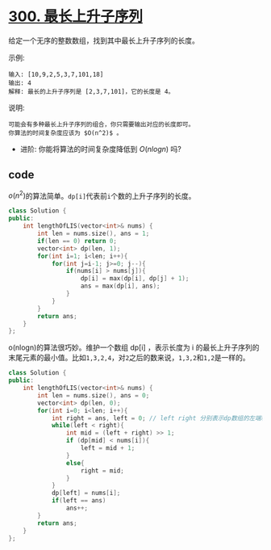 # [300. 最长上升子序列](https://leetcode-cn.com/problems/longest-increasing-subsequence/)

给定一个无序的整数数组，找到其中最长上升子序列的长度。

示例:

    输入: [10,9,2,5,3,7,101,18]
    输出: 4 
    解释: 最长的上升子序列是 [2,3,7,101]，它的长度是 4。
说明:

    可能会有多种最长上升子序列的组合，你只需要输出对应的长度即可。
    你算法的时间复杂度应该为 $O(n^2)$ 。

- 进阶: 你能将算法的时间复杂度降低到 $O(n log n)$ 吗?

## code

$o(n^2)$的算法简单。`dp[i]`代表前`i`个数的上升子序列的长度。
```c++
class Solution {
public:
    int lengthOfLIS(vector<int>& nums) {
        int len = nums.size(), ans = 1;
        if(len == 0) return 0;
        vector<int> dp(len, 1);
        for(int i=1; i<len; i++){
            for(int j=i-1; j>=0; j--){
                if(nums[i] > nums[j]){
                    dp[i] = max(dp[i], dp[j] + 1);
                    ans = max(dp[i], ans);
                }
            }
        }
        return ans;
    }
};
```

o(nlogn)的算法很巧妙。维护一个数组 dp[i] ，表示长度为 i 的最长上升子序列的末尾元素的最小值。比如`1,3,2,4`，对`2`之后的数来说，`1,3,2`和`1,2`是一样的。

```c++
class Solution {
public:
    int lengthOfLIS(vector<int>& nums) {
        int len = nums.size(), ans = 0;
        vector<int> dp(len, 0);
        for(int i=0; i<len; i++){
            int right = ans, left = 0; // left right 分别表示dp数组的左端和右端。
            while(left < right){
                int mid = (left + right) >> 1;
                if (dp[mid] < nums[i]){
                    left = mid + 1;
                }
                else{
                    right = mid;
                }
            }
            dp[left] = nums[i];
            if(left == ans)
                ans++;
        }
        return ans;
    }
};
```